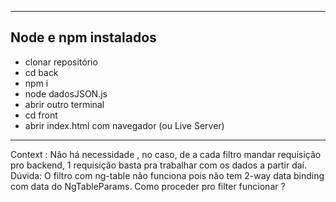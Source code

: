 ------------------------------
Node e npm instalados 
------------------------------
- clonar repositório
- cd back
- npm i
- node dadosJSON.js
- abrir outro terminal
- cd front
- abrir index.html com navegador (ou Live Server)


-------------
Context : Não há necessidade , no caso, de a cada filtro mandar requisição pro backend, 1 requisição basta pra trabalhar com os dados a partir daí. 
Dúvida: O filtro com ng-table não funciona pois não tem 2-way data binding com data do NgTableParams. Como proceder pro filter funcionar ?